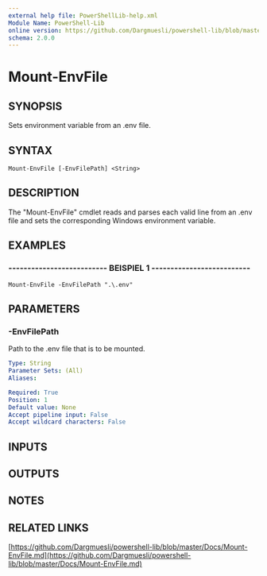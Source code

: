 ```yaml
---
external help file: PowerShellLib-help.xml
Module Name: PowerShell-Lib
online version: https://github.com/Dargmuesli/powershell-lib/blob/master/Docs/Mount-EnvFile.md
schema: 2.0.0
---
```


# Mount-EnvFile

## SYNOPSIS
Sets environment variable from an .env file.

## SYNTAX

```
Mount-EnvFile [-EnvFilePath] <String>
```

## DESCRIPTION
The "Mount-EnvFile" cmdlet reads and parses each valid line from an .env file and sets the corresponding Windows environment variable.

## EXAMPLES

### -------------------------- BEISPIEL 1 --------------------------
```
Mount-EnvFile -EnvFilePath ".\.env"
```

## PARAMETERS

### -EnvFilePath
Path to the .env file that is to be mounted.

```yaml
Type: String
Parameter Sets: (All)
Aliases: 

Required: True
Position: 1
Default value: None
Accept pipeline input: False
Accept wildcard characters: False
```

## INPUTS

## OUTPUTS

## NOTES

## RELATED LINKS

[https://github.com/Dargmuesli/powershell-lib/blob/master/Docs/Mount-EnvFile.md](https://github.com/Dargmuesli/powershell-lib/blob/master/Docs/Mount-EnvFile.md)

